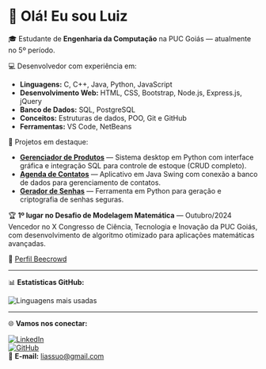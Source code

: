 # 👋 Olá! Eu sou Luiz

🎓 Estudante de **Engenharia da Computação** na PUC Goiás — atualmente no 5º período.

💻 Desenvolvedor com experiência em:
- **Linguagens:** C, C++, Java, Python, JavaScript
- **Desenvolvimento Web:** HTML, CSS, Bootstrap, Node.js, Express.js, jQuery
- **Banco de Dados:** SQL, PostgreSQL
- **Conceitos:** Estruturas de dados, POO, Git e GitHub
- **Ferramentas:** VS Code, NetBeans

📂 Projetos em destaque:
- **[Gerenciador de Produtos](https://github.com/liassuo/gerenciador-produto)** — Sistema desktop em Python com interface gráfica e integração SQL para controle de estoque (CRUD completo).
- **[Agenda de Contatos](https://github.com/liassuo/AgendaContatos)** — Aplicativo em Java Swing com conexão a banco de dados para gerenciamento de contatos.
- **[Gerador de Senhas](https://github.com/liassuo/GeradorSenhas)** — Ferramenta em Python para geração e criptografia de senhas seguras.

🏆 **1º lugar no Desafio de Modelagem Matemática** — Outubro/2024  
Vencedor no X Congresso de Ciência, Tecnologia e Inovação da PUC Goiás, com desenvolvimento de algoritmo otimizado para aplicações matemáticas avançadas.

🔗 [Perfil Beecrowd](https://judge.beecrowd.com/en/profile/937226)

---

📊 **Estatísticas GitHub:**

![Linguagens mais usadas](https://github-readme-stats.vercel.app/api/top-langs/?username=liassuo&layout=compact&theme=tokyonight)

---

🌐 **Vamos nos conectar:**

[![LinkedIn](https://img.shields.io/badge/-LinkedIn-0A66C2?style=flat-square&logo=Linkedin&logoColor=white)](https://www.linkedin.com/in/luiz-iassuo-b6549224a)  
[![GitHub](https://img.shields.io/badge/-GitHub-181717?style=flat-square&logo=github&logoColor=white)](https://github.com/liassuo)  
📧 **E-mail:** liassuo@gmail.com
